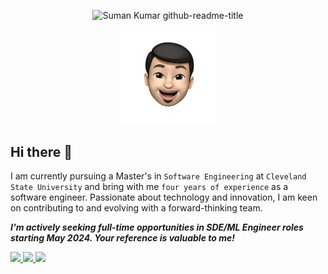 <p align="center">
  <img src="https://github-readme-title.vercel.app/api/headings/gradient?title=Suman%20Kumar" alt="Suman Kumar github-readme-title" />
</p>

<p align="center">
<img src="./Assets/suman-memoji.png" width="30%" alt="Suman" />
</p>

<h2>Hi there 👋</h2>

I am currently pursuing a Master's in `Software Engineering` at `Cleveland State University` and bring with me `four years of experience` as a software engineer. Passionate about technology and innovation, I am keen on contributing to and evolving with a forward-thinking team.

**_I'm actively seeking full-time opportunities in SDE/ML Engineer roles starting May 2024. Your reference is valuable to me!_**

<a href="https://suman-k.vercel.app" target="_blank">
    <img src="https://img.shields.io/badge/Visit-My_Website-blue?style=flat-square&logo=google-chrome&logoColor=fcb045&color=fcb045" />
</a>
<a href="https://www.linkedin.com/in/suman-insights/" target="_blank">
    <img src="https://img.shields.io/badge/LinkedIn-Connect_with_me-blue?style=flat&logo=linkedin" />
</a>
<a href="#">
    <img src="https://api.visitorbadge.io/api/visitors?path=su-per-man&label=Profile%20Views&countColor=%23fcb045&style=flat-square&labelStyle=upper" />
</a>